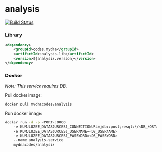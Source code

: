 # analysis

[![Build Status](https://jenkins.din-cloud.com/buildStatus/icon?job=mydnacodes%2Fanalysis%2Fmaster)](https://jenkins.din-cloud.com/job/mydnacodes/job/analysis/job/master/)

### Library
```xml
<dependency>
    <groupId>codes.mydna</groupId>
    <artifactId>analysis-lib</artifactId>
    <version>${analysis.version}</version>
</dependency>
```

### Docker

*Note: This service requires DB.*

Pull docker image:
```bash
docker pull mydnacodes/analysis
```

Run docker image:
```bash
docker run -d -p <PORT>:8080 
    -e KUMULUZEE_DATASOURCES0_CONNECTIONURL=jdbc:postgresql://<DB_HOST>:<DB_PORT>/analysis
    -e KUMULUZEE_DATASOURCES0_USERNAME=<DB_USERNAME> 
    -e KUMULUZEE_DATASOURCES0_PASSWORD=<DB_PASSWORD> 
    --name analysis-service
    mydnacodes/analysis
```
